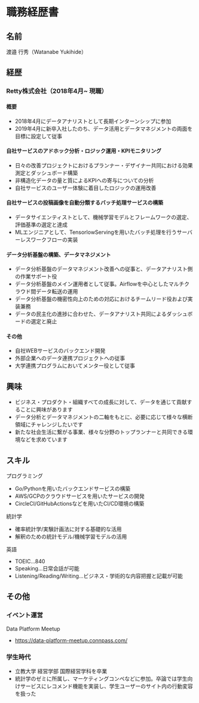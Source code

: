 # 職務経歴書

## 名前

渡邉 行秀（Watanabe Yukihide）

## 経歴

### Retty株式会社（2018年4月~ 現職）

#### 概要
- 2018年4月にデータアナリストとして長期インターンシップに参加
- 2019年4月に新卒入社したのち、データ活用とデータマネジメントの両面を目標に設定して従事

#### 自社サービスのアドホック分析・ロジック運用・KPIモニタリング
- 日々の改善プロジェクトにおけるプランナー・デザイナー共同における効果測定とダッシュボード構築
- 非構造化データの量と質によるKPIへの寄与についての分析
- 自社サービスのユーザー体験に着目したロジックの運用改善

#### 自社サービスの投稿画像を自動分類するバッチ処理サービスの構築
- データサイエンティストとして、機械学習モデルとフレームワークの選定、評価基準の選定と達成
- MLエンジニアとして、TensorlowServingを用いたバッチ処理を行うサーバーレスワークフローの実装

#### データ分析基盤の構築、データマネジメント
- データ分析基盤のデータマネジメント改善への従事と、データアナリスト側の作業サポート役
- データ分析基盤のメイン運用者として従事。Airflowを中心としたマルチクラウド間データ転送の運用
- データ分析基盤の機密性向上のための対応におけるチームリード役および実装兼務
- データの民主化の進捗に合わせた、データアナリスト共同によるダッシュボードの選定と廃止


#### その他
- 自社WEBサービスのバックエンド開発
- 外部企業へのデータ連携プロジェクトへの従事
- 大学連携プログラムにおいてメンター役として従事


## 興味
- ビジネス・プロダクト・組織すべての成長に対して、データを通じて貢献することに興味があります
- データ分析とデータマネジメントの二軸をもとに、必要に応じて様々な横断領域にチャレンジしたいです
- 新たな社会生活に繋がる事業、様々な分野のトップランナーと共同できる環境などを求めています

## スキル

プログラミング
- Go/Pythonを用いたバックエンドサービスの構築
- AWS/GCPのクラウドサービスを用いたサービスの開発
- CircleCI/GitHubActionsなどを用いたCI/CD環境の構築

統計学
- 確率統計学/実験計画法に対する基礎的な活用
- 解釈のための統計モデル/機械学習モデルの活用

英語
- TOEIC…840
- Speaking…日常会話が可能
- Listening/Reading/Writing…ビジネス・学術的な内容把握と記載が可能


## その他

### イベント運営
Data Platform Meetup
- https://data-platform-meetup.connpass.com/

### 学生時代
- 立教大学 経営学部 国際経営学科を卒業
- 統計学のゼミに所属し、マーケティングコンペなどに参加。卒論では学生向けサービスにレコメンド機能を実装し、学生ユーザーのサイト内の行動変容を扱った
